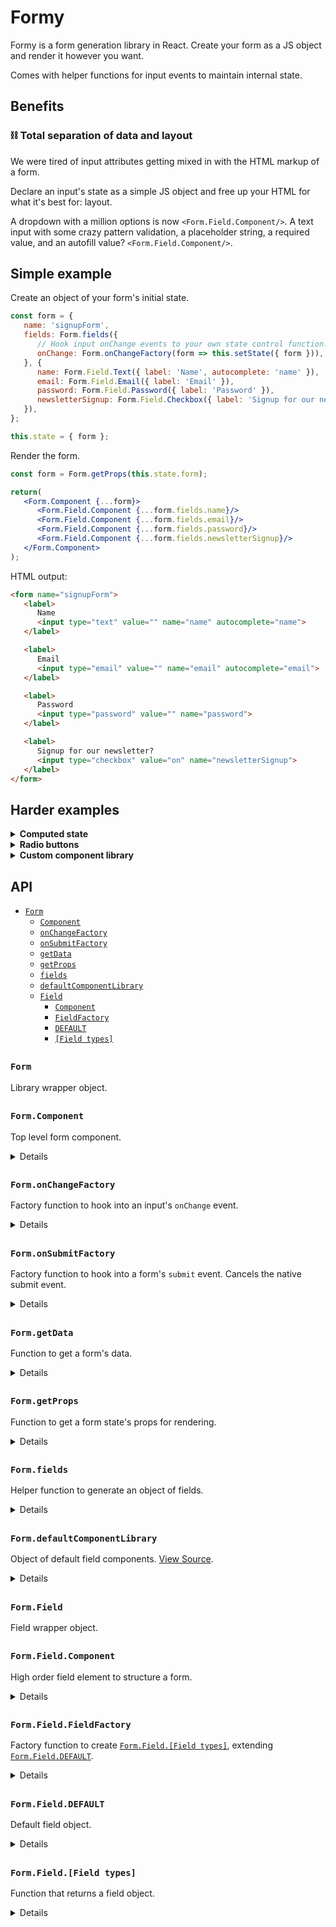 # Formy

Formy is a form generation library in React. Create your form as a JS object and render it however you want.

Comes with helper functions for input events to maintain internal state.

## Benefits

### ⛓ Total separation of data and layout

We were tired of input attributes getting mixed in with the HTML markup of a form.

Declare an input's state as a simple JS object and free up your HTML for what it's best for: layout.

A dropdown with a million options is now `<Form.Field.Component/>`. A text input with some crazy pattern validation, a placeholder string, a required value, and an autofill value? `<Form.Field.Component/>`.

## Simple example

Create an object of your form's initial state.
``` jsx
const form = {
   name: 'signupForm',
   fields: Form.fields({
      // Hook input onChange events to your own state control function.
      onChange: Form.onChangeFactory(form => this.setState({ form })),
   }, {
      name: Form.Field.Text({ label: 'Name', autocomplete: 'name' }),
      email: Form.Field.Email({ label: 'Email' }),
      password: Form.Field.Password({ label: 'Password' }),
      newsletterSignup: Form.Field.Checkbox({ label: 'Signup for our newsletter?' }),
   }),
};

this.state = { form };
```

Render the form.
``` jsx
const form = Form.getProps(this.state.form);

return(
   <Form.Component {...form}>
      <Form.Field.Component {...form.fields.name}/>
      <Form.Field.Component {...form.fields.email}/>
      <Form.Field.Component {...form.fields.password}/>
      <Form.Field.Component {...form.fields.newsletterSignup}/>
   </Form.Component>
);
```

HTML output:
``` HTML
<form name="signupForm">
   <label>
      Name
      <input type="text" value="" name="name" autocomplete="name">
   </label>

   <label>
      Email
      <input type="email" value="" name="email" autocomplete="email">
   </label>

   <label>
      Password
      <input type="password" value="" name="password">
   </label>

   <label>
      Signup for our newsletter?
      <input type="checkbox" value="on" name="newsletterSignup">
   </label>
</form>
```

## Harder examples

<details>
   <summary><strong>Computed state</strong></summary>

   In Formy you can define input state as relative values to other properties in a form.

   ``` jsx
   const form = {
      name: 'signupForm',
      fields: Form.fields({
         onChange: Form.onChangeFactory(form => this.updateForm(form)),
      }, {
         newsletterSignup: Form.Field.Checkbox({label: 'Signup for our newsletter?'}),
         email: Form.Field.Text({
            label: 'Email',
            disabled: form => !form.newsletterSignup.checked,
         }),
      }),
   };
   ```

   In this example, the email address input is disabled _only_ if the checkbox isn't checked. Normally to achieve this you would need to add javascript outside of a form's HTML markup. This is problematic though, since you now have two sources of form state: your declarative form data written as HTML attributes and your imperative form data written in JS as hooks from input events.

   Formy combines computed state and static state all in the same initial `form` object, keeping your data contained and easy to understand.

   To create a computed state value, pass in a function as an input's property value. On render, Formy calls the function and passes in the current `form` object and `fieldKey` string. This allows you to return a rendered value relative to all available data in the form.
</details>

<details>
   <summary><strong>Radio buttons</strong></summary>

   Group radio buttons as an array in the `radios` property of a `RadioGroup` object. In this example, `'burrito'` is the default selected value.
   ``` jsx
   const form = {
      name: 'thingsYouLike',
      fields: Form.fields({
         onChange: Form.onChangeFactory(form => this.updateForm(form)),
      }, {
         faveFood: Form.Field.RadioGroup({
            value: 'burrito',
            radios: [
               Form.Field.Radio({ label: 'Burrito', value: 'burrito' }),
               Form.Field.Radio({ label: 'Pasta', value: 'pasta' }),
            ],
         }),
      }),
   };
   ```

   Render the `RadioGroup` as a single component.
   ``` jsx
   const form = Form.getProps(this.state.form);

   return(
      <Form.Component {...form}>
         <Form.Field.Component {...form.fields.faveFood}/>
      </Form.Component>
   );
   ```

   This groups the radio buttons in a `fieldset` element, rendering the radio buttons in the order they're declared in the initial `radios` array.
   ``` HTML
   <form name="signupForm">
      <fieldset>
         <label>
            Burrito
            <input type="radio" value="burrito" name="faveFood">
         </label>

         <label>
            Pasta
            <input type="radio" value="pasta" name="faveFood">
         </label>
      </fieldset>
   </form>
   ```
</details>

<details>
   <summary><strong>Custom component library</strong></summary>

   Custom components are a necessity for adding default styles and custom html to a form field.

   When a field is rendered, it's component is retrieved by accessing its `componentLibrary` property and retrieving the component associated with its `type` property. Here's an example of a custom component library extending Formy's [`Form.defaultComponentLibrary`](#formdefaultcomponentlibrary):

   ```jsx
   const customComponentLibrary = {
      ...Form.defaultComponentLibrary,
      ...{
         Text: props => (
            <label>
               <marquee>🌀🌐🌀{props.label}🌀🌐🌀</marquee>
               <input
                  type={props.type}
                  checked={props.checked}
                  value={props.value}
                  name={props.name}
                  disabled={props.disabled}
                  required={props.required}
                  placeholder={props.placeholder}
                  autoComplete={props.autocomplete}
                  onChange={props.onChange}
               />
            </label>
         ),
      },
   };
   ```

   You can add a default `componentLibrary` property to every field in a form with the [`Form.fields`](#formfields) function:

   ```jsx
   const form = {
      onSubmit: Form.onSubmitFactory(data => this.submitForm(data)),
      fields: Form.fields({
         onChange: Form.onChangeFactory(form => this.setState({ form })),
         componentLibrary: customComponentLibrary,
      }, {
         text: Form.Field.Text({
            label: 'Whoah this is a seriously crazy custom component',
         }),
         checkbox: Form.Field.Checkbox({
            label: 'This is a default component',
         })
      }),
   };
   ```

   If a `componentLibrary` property isn't set in a `Form.fields` function, the [`Form.defaultComponentLibrary`](#formdefaultcomponentlibrary) is set as a default value.

   If you have a super special field that you want to render with a custom component, while not setting a whole new component library for all fields, you can add the `componentLibrary` property to a specific field object in the [`Form.fields`](#formfields) function:

   ```jsx
   const form = {
      onSubmit: Form.onSubmitFactory(data => this.submitForm(data)),
      fields: Form.fields({
         onChange: Form.onChangeFactory(form => this.setState({ form })),
      }, {
         text: Form.Field.Text({
            label: 'Whoah this is a seriously crazy custom component',
            componentLibrary: customComponentLibrary,
         }),
         checkbox: Form.Field.Checkbox({
            label: 'This is a default component',
         })
      }),
   };
   ```

</details>

## API

- [`Form`](#form)
  - [`Component`](#formcomponent)
  - [`onChangeFactory`](#formonchangefactory)
  - [`onSubmitFactory`](#formonsubmitfactory)
  - [`getData`](#formgetdata)
  - [`getProps`](#formgetprops)
  - [`fields`](#formfields)
  - [`defaultComponentLibrary`](#formdefaultcomponentlibrary)
  - [`Field`](#formfield)
    - [`Component`](#formfieldcomponent)
    - [`FieldFactory`](#formfieldfieldfactory)
    - [`DEFAULT`](#formfielddefault)
    - [`[Field types]`](#formfieldfield-types)

##

### `Form`

Library wrapper object.

##

### `Form.Component`

Top level form component.

<details>

   #### Props

   A [`Form.getProps`](#formgetprops) return value.

   #### Returns

   ```jsx
   <form
      name={props.name}
      onSubmit={props.onSubmit}
   >
      {props.children}
   </form>
   ```
</details>

##

### `Form.onChangeFactory`

Factory function to hook into an input's `onChange` event.

<details>

   #### Parameters

   | Name | Type | Description |
   | - | - | - |
   | callbackFn | Function | Function to call in an `onChange` event. When called, it passes in the new form state object as a parameter.
</details>

##

### `Form.onSubmitFactory`

Factory function to hook into a form's `submit` event. Cancels the native submit event.

<details>

   #### Parameters

   | Name | Type | Description |
   | - | - | - |
   | callbackFn | Function | Function to call in a `submit` event. When called, it passes in the form's data object as a parameter.
</details>

##

### `Form.getData`

Function to get a form's data.

<details>

   #### Parameters

   | Name | Type | Description |
   | - | - | - |
   | form | Object | Form props
</details>

##

### `Form.getProps`

Function to get a form state's props for rendering.

<details>

   #### Parameters

   | Name | Type | Description |
   | - | - | - |
   | form | Object | Form state
</details>

##

### `Form.fields`

Helper function to generate an object of fields.

<details>

   #### Parameters

   | Name | Type | Description |
   | - | - | - |
   | defaults | Object | Object of values to assign to every field
   | fields | Object | Object of fields

   #### Returns

   | Name | Type | Description |
   | - | - | - |
   | fields | Object | The fields object, with every field now containing all the `default` values as well a `name` property with the value being the field object's key.

   #### Example

   ``` jsx
   Form.fields({
      onChange: event => {},
   }, {
      phone: {},
      email: {},
   })

   /*
   {
      phone: {
         name: phone,
         onChange: event => {},
      },

      email: {
         name: email,
         onChange: event => {},
      }
   }
   */
   ```
</details>

##

### `Form.defaultComponentLibrary`

Object of default field components. [View Source](src/Formy/FormDefaultComponentLibrary.js).

<details>

A component from the library rendered in [`Form.Field.Component`](#formfieldcomponent),by accessing a field's `componentLibrary` property and retrieving the component associated with the field's `type` property.
</details>

##

### `Form.Field`

Field wrapper object.

##

### `Form.Field.Component`

High order field element to structure a form.

<details>

   #### Props

   A `field` object of a [`Form.getProps`](#formgetprops) return value.

   #### Returns

   ``` jsx
      <props.componentLibrary[props.type] {...props}/>
   ```
</details>

##

### `Form.Field.FieldFactory`

Factory function to create [`Form.Field.[Field types]`](#formfieldfield-types), extending [`Form.Field.DEFAULT`](#formfielddefault).

<details>

   #### Parameters

   | Name | Type | Description |
   | - | - | - |
   | typeDefaults | Object | Object to extend `Form.Field.DEFAULT` with
</details>

##

### `Form.Field.DEFAULT`

Default field object.

<details>

   ``` jsx
   {
      value: '',
      label: '',
      disabled: false,
      type: 'Default',
   }
   ```
</details>

##

### `Form.Field.[Field types]`

Function that returns a field object.

<details>

   #### Parameters

   | Name | Type | Description |
   | - | - | - |
   | instanceDefaults | Object | Instance defaults to extend the type's default values with

   #### Field types

   ``` jsx
   FormField.Text = FormField.FieldFactory({
     placeHolder: '',
     autocomplete: '',
     required: false,
     type: 'Text',
   });

   FormField.Email = FormField.FieldFactory({
      placeHolder: '',
      autocomplete: 'email',
      required: false,
      type: 'Email',
   });

   FormField.Password = FormField.FieldFactory({
      placeHolder: '',
      autocomplete: '',
      required: false,
      type: 'Password',
   });

   FormField.Number = FormField.FieldFactory({
      placeHolder: '' ,
      autocomplete: '',
      required: false,
      type: 'Number',
   });

   FormField.TextArea = FormField.FieldFactory({
      placeHolder: '',
      required: false,
      type: 'TextArea',
   });

   FormField.Checkbox = FormField.FieldFactory({
      value: 'on',
      checked: false,
      required: false,
      type: 'Checkbox',
   });

   FormField.Radio = FormField.FieldFactory({
      value: 'on',
      checked: false,
      required: false,
      type: 'Radio',
   });

   FormField.Radiogroup = FormField.FieldFactory({
      radios: [],
      type: 'Radiogroup',
   });
   ```

   #### Example

   ``` jsx
   Form.Field.Text()

   /*
   {
      value: '',
      label: '',
      disabled: false,
      placeHolder: '',
      autocomplete: '',
      required: false,
      type: 'Text',
   }
   */

   Form.Field.Text({ label: 'First name' })

   /*
   {
      value: '',
      label: 'First name',
      disabled: false,
      placeHolder: '',
      required: false,
      type: 'Text',
   }
   */
   ```
</details>